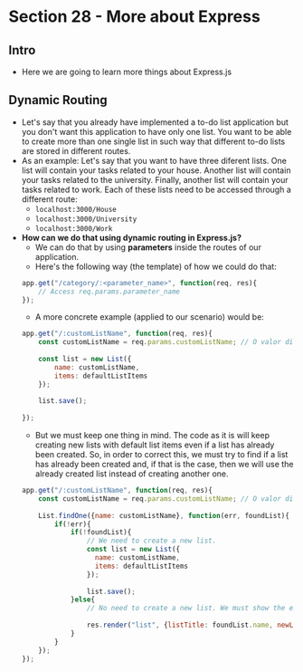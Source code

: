 # Section 28 - More about Express

## Intro
* Here we are going to learn more things about Express.js

## Dynamic Routing
* Let's say that you already have implemented a to-do list application but you don't want this application to have only one list. You want to be able to create more than one single list in such way that different to-do lists are stored in different routes.
* As an example: Let's say that you want to have three diferent lists. One list will contain your tasks related to your house. Another list will contain your tasks related to the university. Finally, another list will contain your tasks related to work. Each of these lists need to be accessed through a different route:
  * ```localhost:3000/House```
  * ```localhost:3000/University```
  * ```localhost:3000/Work```
* __How can we do that using dynamic routing in Express.js?__
  * We can do that by using __parameters__ inside the routes of our application.
  * Here's the following way (the template) of how we could do that:
  ```javascript
  app.get("/category/:<parameter_name>", function(req, res){
      // Access req.params.parameter_name
  });
  ```
  * A more concrete example (applied to our scenario) would be:
  ```javascript
  app.get("/:customListName", function(req, res){
      const customListName = req.params.customListName; // O valor disso vai ser o nome que eu digitar no lugar de ":customListName"
      
      const list = new List({
          name: customListName,
          items: defaultListItems
      });
      
      list.save();
      
  });
  ```
  * But we must keep one thing in mind. The code as it is will keep creating new lists with default list items even if a list has already been created. So, in order to correct this, we must try to find if a list has already been created and, if that is the case, then we will use the already created list instead of creating another one.
  ```javascript
  app.get("/:customListName", function(req, res){
      const customListName = req.params.customListName; // O valor disso vai ser o nome que eu digitar no lugar de ":customListName"
      
      List.findOne({name: customListName}, function(err, foundList){
          if(!err){
              if(!foundList){
                  // We need to create a new list.
                  const list = new List({
                    name: customListName,
                    items: defaultListItems
                  });
      
                  list.save();
              }else{
                  // No need to create a new list. We must show the existing one.
                  
                  res.render("list", {listTitle: foundList.name, newListItems: foundList.items});
              }
          }
      });
  });
  ```

